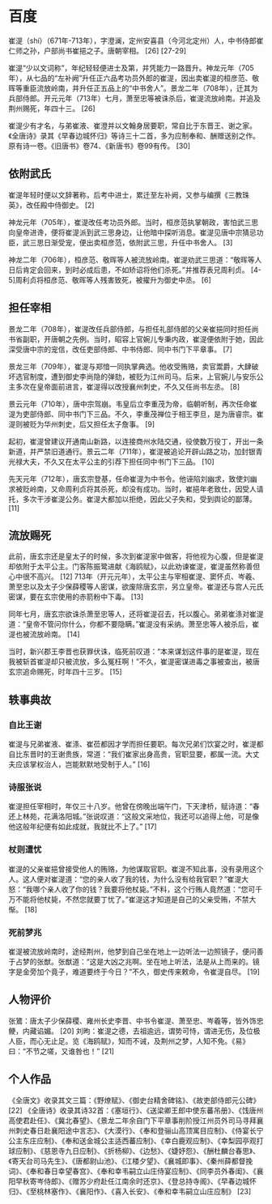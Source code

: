# 百度

崔湜（shí）（671年-713年），字澄澜，定州安喜县（今河北定州）人，中书侍郎崔仁师之孙，户部尚书崔挹之子。唐朝宰相。 [26] [27-29]

崔湜“少以文词称”，年纪轻轻便进士及第，并凭能力一路晋升。神龙元年（705年），从七品的“左补阙”升任正六品考功员外郎的崔湜，因出卖崔湜的桓彦范、敬晖等重臣流放岭南，并升任正五品上的“中书舍人”。景龙二年（708年），迁其为兵部侍郎。开元元年（713年）七月，萧至忠等被诛杀后，崔湜流放岭南。并追及荆州赐死，年四十三。 [26]

崔湜少有才名，与弟崔液、崔澄并以文翰身居要职，常自比于东晋王、谢之家。《全唐诗》录其《早春边城怀归》等诗三十二首，多为应制奉和、酬赠送别之作。原有诗一卷。《旧唐书》卷74、《新唐书》卷99有传。 [30]

## 依附武氏

崔湜年轻时便以文辞著称，后考中进士，累迁至左补阙，又参与编撰《三教珠英》，改任殿中侍御史。 [2]

神龙元年（705年），崔湜改任考功员外郎。当时，桓彦范执掌朝政，害怕武三思向皇帝进谗，便将崔湜派到武三思身边，让他暗中探听消息。崔湜见唐中宗猜忌功臣，武三思日渐受宠，便出卖桓彦范，依附武三思，升任中书舍人。 [3]

神龙二年（706年），桓彦范、敬晖等人被流放岭南。崔湜劝武三思道：“敬晖等人日后肯定会回来，到时必成后患，不如矫诏将他们杀死。”并推荐表兄周利贞。 [4-5]周利贞将桓彦范、敬晖等人残害致死，被擢升为御史中丞。 [6]

## 担任宰相

景龙二年（708年），崔湜改任兵部侍郎，与担任礼部侍郎的父亲崔挹同时担任尚书省副职，开唐朝之先例。当时，昭容上官婉儿专秉内政，崔湜便依附于她，因此深受唐中宗的宠信，改任吏部侍郎、中书侍郎、同中书门下平章事。 [7]

景龙三年（709年），崔湜与郑愔一同执掌典选。他收受贿赂，卖官鬻爵，大肆破坏选官制度，遭到御史李尚隐的弹劾，被贬为江州司马。后来，上官婉儿与安乐公主多次在皇帝面前进言，崔湜得以改授襄州刺史，不久又任尚书左丞。 [8]

景云元年（710年），唐中宗驾崩。韦皇后立李重茂为帝，临朝听制，再次任命崔湜为吏部侍郎、同中书门下三品。不久，李重茂禅位于相王李旦，是为唐睿宗。崔湜则被贬为华州刺史，后又担任太子詹事。 [9]

起初，崔湜曾建议开通南山新路，以连接商州水陆交通，役使数万役丁，开出一条新道，并严禁旧道通行。景云二年（711年），崔湜被追论开辟山路之功，加封银青光禄大夫，不久又在太平公主的引荐下担任同中书门下三品。 [10]

先天元年（712年），唐玄宗登基，任命崔湜为中书令。他诬陷刘幽求，致使刘幽求被贬岭南，又命周利贞将其杀死，却没有成功。当时，崔挹年老致仕，因受人请托，多次干涉崔湜公务。崔湜大都加以拒绝，因此父子失和，受到舆论的鄙薄。 [11]

## 流放赐死

此前，唐玄宗还是皇太子的时候，多次到崔湜家中做客，将他视为心腹，但是崔湜却依附于太平公主。门客陈振鹭进献《海鸥赋》，以此劝谏崔湜，崔湜虽然称善但心中很不高兴。 [12]
713年（开元元年），太平公主与宰相崔湜、窦怀贞、岑羲、萧至忠以及太子少保薛稷等人密谋，欲废除唐玄宗，另立皇帝。崔湜还与宫人元氏密谋，要在玄宗使用的赤箭粉中下毒。 [13]

同年七月，唐玄宗欲诛杀萧至忠等人，还将崔湜召去，托以腹心。弟弟崔涤对崔湜道：“皇帝不管问你什么，你都不要隐瞒。”崔湜没有采纳。萧至忠等人被杀后，崔湜也被流放岭南。 [14]

当时，新兴郡王李晋也获罪伏诛，临死前叹道：“本来谋划这件事的是崔湜，现在我被斩首崔湜却只被流放，多么冤枉啊！”不久，崔湜密谋进毒之事被查出，被唐玄宗追命赐死，时年四十三岁。 [15]

## 轶事典故

### 自比王谢
崔湜与兄弟崔液、崔涤、崔莅都因才学而担任要职。每次兄弟们饮宴之时，崔湜都自比东晋时的王谢贵族，常道：“我们崔家出身高贵，官职显要，都属一流。大丈夫应该掌权治人，岂能默默地受制于人。” [16]

### 诗服张说
崔湜担任宰相时，年仅三十八岁。他曾在傍晚出端午门，下天津桥，赋诗道：“春还上林苑，花满洛阳城。”张说叹道：“这般文采地位，我还可以追得上他，可是像他这般年纪便有如此成就，我就比不上了。” [17]

### 杖则遭忧
崔湜的父亲崔挹曾接受他人的贿赂，为他谋取官职。崔湜不知此事，没有录用这个人。这人便对崔湜道：“您的亲人收了我的钱，为什么没有给我官职？”崔湜大怒：“我哪个亲人收了你的钱？我要将他杖毙。”不料，这个行贿人竟然道：“您可千万不能将他杖毙，不然您就要丁忧了。”崔湜这才知道是自己的父亲受贿，不禁大惭。 [18]

### 死前梦兆
崔湜被流放岭南时，途经荆州，他梦到自己坐在地上一边听法一边照镜子，便问善于占梦的张猷。张猷道：“这是大凶之兆啊。坐在地上听法，法是从上而来的。镜字是金旁加个竟子，难道要终于今日？”不久，御史传来敕命，令崔湜自尽。 [19]

## 人物评价

张鷟：唐太子少保薛稷、雍州长史李晋、中书令崔湜、萧至忠、岑羲等，皆外饰忠鲠，内藏谄媚。 [20]
刘昫：崔湜之德，去祖逾远，谓势可恃，谓进无伤，及位极人臣，而心无止足。览《海鸥赋》，知而不诫，及荆州之梦，人知不免。《易》曰：“不节之嗟，又谁咎也！” [21]

## 个人作品

《全唐文》收录其文三篇：《野燎赋》、《御史台精舍碑铭》、《故吏部侍郎元公碑》 [22]
《全唐诗》收录其诗32首：《塞垣行》、《送梁卿王郎中使东蕃吊册》、《饯唐州高使君赴任》、《冀北春望》、《景龙二年余自门下平章事削阶授江州员外司马寻拜襄州刺史春日赴襄阳途中言志》、《大漠行》、《奉和登骊山高顶寓目应制》、《侍宴长宁公主东庄应制》、《奉和送金城公主适西蕃应制》、《幸白鹿观应制》、《幸梨园亭观打球应制》、《慈恩寺九日应制》、《折杨柳》、《边愁》、《婕妤怨》、《酬杜麟台春思》、《寄天台司马先生》、《唐都尉山池》、《江楼夕望》、《襄城即事》、《秦州薛都督挽词》、《奉和春日幸望春宫》、《奉和幸韦嗣立山庄侍宴应制》、《同李员外春闺》、《襄阳早秋寄岑侍郎》、《赠苏少府赴任江南余时还京》、《登总持寺阁》、《早春边城怀归》、《至桃林塞作》、《襄阳作》、《喜入长安》、《奉和幸韦嗣立山庄应制》 [23]